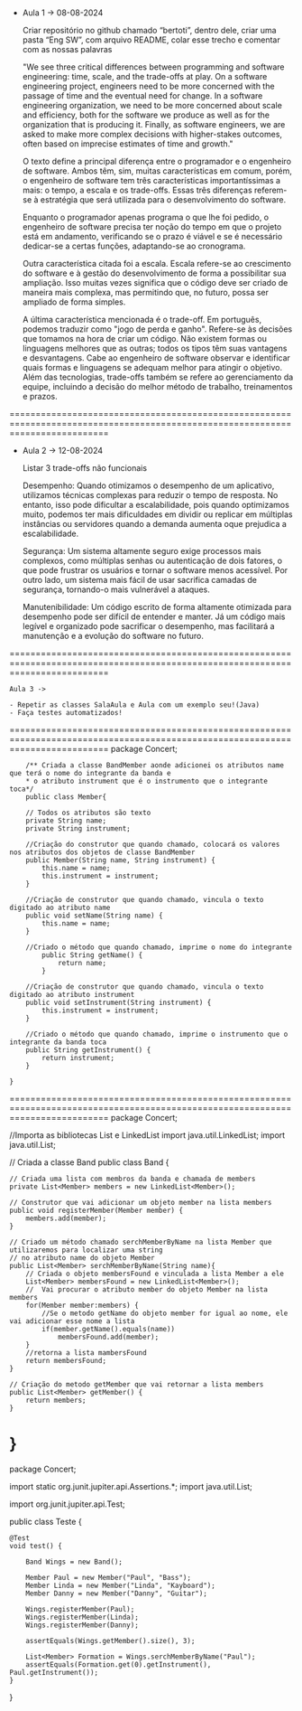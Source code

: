 # 

- Aula 1 -> 08-08-2024
    
    Criar repositório no github chamado “bertoti”, dentro dele, criar uma pasta “Eng SW”, com arquivo README, colar esse trecho e comentar com as nossas palavras
    
    "We see three critical differences between programming and software engineering: time, scale, and the trade-offs at play. On a software engineering project, engineers need to be more concerned with the passage of time and the eventual need for change. In a software engineering organization, we need to be more concerned about scale and efficiency, both for the software we produce as well as for the organization that is producing it. Finally, as software engineers, we are asked to make more complex decisions with higher-stakes outcomes, often based on imprecise estimates of time and growth."
    
    O texto define a principal diferença entre o programador e o engenheiro de software. Ambos têm, sim, muitas características em comum, porém, o engenheiro de software tem três características importantíssimas a mais: o tempo, a escala e os trade-offs. Essas três diferenças referem-se à estratégia que será utilizada para o desenvolvimento do software.
    
    Enquanto o programador apenas programa o que lhe foi pedido, o engenheiro de software precisa ter noção do tempo em que o projeto está em andamento, verificando se o prazo é viável e se é necessário dedicar-se a certas funções, adaptando-se ao cronograma.
    
    Outra característica citada foi a escala. Escala refere-se ao crescimento do software e à gestão do desenvolvimento de forma a possibilitar sua ampliação. Isso muitas vezes significa que o código deve ser criado de maneira mais complexa, mas permitindo que, no futuro, possa ser ampliado de forma simples.
    
    A última característica mencionada é o trade-off. Em português, podemos traduzir como "jogo de perda e ganho". Refere-se às decisões que tomamos na hora de criar um código. Não existem formas ou linguagens melhores que as outras; todos os tipos têm suas vantagens e desvantagens. Cabe ao engenheiro de software observar e identificar quais formas e linguagens se adequam melhor para atingir o objetivo. Além das tecnologias, trade-offs também se refere ao gerenciamento da equipe, incluindo a decisão do melhor método de trabalho, treinamentos e prazos.
    
===============================================================================================================================

- Aula 2 -> 12-08-2024
    
    Listar 3 trade-offs não funcionais
    
    Desempenho: Quando otimizamos o desempenho de um aplicativo, utilizamos técnicas complexas para reduzir o tempo de resposta. No entanto, isso pode dificultar a escalabilidade, pois quando optimizamos muito, podemos ter mais dificuldades em dividir ou replicar em múltiplas instâncias ou servidores quando a demanda aumenta oque prejudica a escalabilidade.
    
    Segurança: Um sistema altamente seguro exige processos mais complexos, como múltiplas senhas ou autenticação de dois fatores, o que pode frustrar os usuários e tornar o software menos acessível. Por outro lado, um sistema mais fácil de usar sacrifica camadas de segurança, tornando-o mais vulnerável a ataques.
    
    Manutenibilidade: Um código escrito de forma altamente otimizada para desempenho pode ser difícil de entender e manter. Já um código mais legível e organizado pode sacrificar o desempenho, mas facilitará a manutenção e a evolução do software no futuro.

===============================================================================================================================

    Aula 3 -> 

    - Repetir as classes SalaAula e Aula com um exemplo seu!(Java)
    - Faça testes automatizados!

===============================================================================================================================
    package Concert;

        /** Criada a classe BandMember aonde adicionei os atributos name que terá o nome do integrante da banda e 
        * o atributo instrument que é o instrumento que o integrante toca*/
        public class Member{
	
	    // Todos os atributos são texto
	    private String name;
	    private String instrument;
	
	    //Criação do construtor que quando chamado, colocará os valores nos atributos dos objetos de classe BandMember
	    public Member(String name, String instrument) {
		    this.name = name;
		    this.instrument = instrument;
	    }
	
	    //Criação de construtor que quando chamado, vincula o texto digitado ao atributo name
	    public void setName(String name) {
		    this.name = name;
	    }

	    //Criado o método que quando chamado, imprime o nome do integrante
		    public String getName() {
		    	return name;
	    	}
	
	    //Criação de construtor que quando chamado, vincula o texto digitado ao atributo instrument
	    public void setInstrument(String instrument) {
		    this.instrument = instrument;
	    }

    	//Criado o método que quando chamado, imprime o instrumento que o integrante da banda toca
    	public String getInstrument() {
		    return instrument;
	    }

    }
===============================================================================================================================
package Concert;

//Importa as bibliotecas List e LinkedList
import java.util.LinkedList;
import java.util.List;

// Criada a classe Band
public class Band {
	
	// Criada uma lista com membros da banda e chamada de members
	private List<Member> members = new LinkedList<Member>();

	// Construtor que vai adicionar um objeto member na lista members
	public void registerMember(Member member) {
		members.add(member);
	}
	
	// Criado um método chamado serchMemberByName na lista Member que utilizaremos para localizar uma string 
	// no atributo name do objeto Member
	public List<Member> serchMemberByName(String name){
		// Criada o objeto membersFound e vinculada a lista Member a ele
		List<Member> membersFound = new LinkedList<Member>();
		//  Vai procurar o atributo member do objeto Member na lista members
		for(Member member:members) {
			//Se o metodo getName do objeto member for igual ao nome, ele vai adicionar esse nome a lista
			if(member.getName().equals(name)) 
				membersFound.add(member);
		}
		//retorna a lista mambersFound
		return membersFound;
	}
	
	// Criação do metodo getMember que vai retornar a lista members
	public List<Member> getMember() {
		return members;
	}
	
}
===============================================================================================================================
package Concert;

import static org.junit.jupiter.api.Assertions.*;
import java.util.List;

import org.junit.jupiter.api.Test;

public class Teste {
	
	@Test
	void test() {
		
		Band Wings = new Band();
		
		Member Paul = new Member("Paul", "Bass");
		Member Linda = new Member("Linda", "Kayboard");
		Member Danny = new Member("Danny", "Guitar");
		
		Wings.registerMember(Paul);
		Wings.registerMember(Linda);
		Wings.registerMember(Danny);
		
		assertEquals(Wings.getMember().size(), 3);
		
		List<Member> Formation = Wings.serchMemberByName("Paul");
		assertEquals(Formation.get(0).getInstrument(), Paul.getInstrument());		
	}
	
	

}
